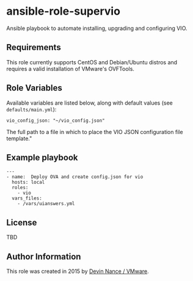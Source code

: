 # ansible-role-supervio

Ansible playbook to automate installing, upgrading and configuring VIO.

## Requirements

This role currently supports CentOS and Debian/Ubuntu distros and requires a valid installation of VMware's OVFTools.

## Role Variables

Available variables are listed below, along with default values (see `defaults/main.yml`):

    vio_config_json: "~/vio_config.json"

The full path to a file in which to place the VIO JSON configuration file template."

## Example playbook

```
---
- name:  Deploy OVA and create config.json for vio
  hosts: local
  roles:
    - vio
  vars_files:
    - /vars/uianswers.yml
```

## License

TBD

## Author Information

This role was created in 2015 by [Devin Nance / VMware](http://www.vmware.com/).
